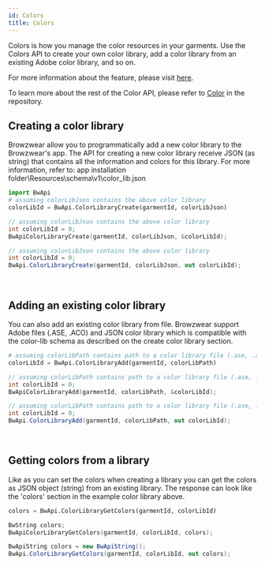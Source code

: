 ```yaml
---
id: Colors
title: Colors
---
```

Colors is how you manage the color resources in your garments. Use the Colors API to create your own color library, add a color library from an existing Adobe color library, and so on.

For more information about the feature, please visit <a href="https://support.browzwear.com/VStitcher/Materials/color-libs.htm" target="_blank">here</a>.

To learn more about the rest of the Color API, please refer to <a href="https://gitlab.com/browzwear/share/open-platform/client-api/-/blob/master/BWPlugin/include/AssetManagement/BWPluginAPI_Color.h" target="_blank">Color</a> in the repository.

## Creating a color library
Browzwear allow you to programmatically add a new color library to the Browzwear's app.
The API for creating a new color library receive JSON (as string) that contains all the information and colors for this library. For more information, refer to: app installation folder\Resources\schema\v1\color_lib.json
<!--DOCUSAURUS_CODE_TABS-->

<!--Python-->

```python
import BwApi
# assuming colorLibJson contains the above color library
colorLibId = BwApi.ColorLibraryCreate(garmentId, colorLibJson)
```
<!--C++-->
```cpp
// assuming colorLibJson contains the above color library
int colorLibId = 0;
BwApiColorLibraryCreate(garmentId, colorLibJson, &colorLibId);
```
<!--C#-->
```csharp
// assuming colorLibJson contains the above color library
int colorLibId = 0;
BwApi.ColorLibraryCreate(garmentId, colorLibJson, out colorLibId);
```
<!--END_DOCUSAURUS_CODE_TABS-->

<br/>

## Adding an existing color library
You can also add an existing color library from file. Browzwear support Adobe files (.ASE, .ACO) and JSON color library which is compatible with the color-lib schema as described on the create color library section.
<!--DOCUSAURUS_CODE_TABS-->

<!--Python-->


```python
# assuming colorLibPath contains path to a color library file (.ase, .aco or .json).
colorLibId = BwApi.ColorLibraryAdd(garmentId, colorLibPath)
```
<!--C++-->
```cpp
// assuming colorLibPath contains path to a color library file (.ase, .aco or .json).
int colorLibId = 0;
BwApiColorLibraryAdd(garmentId, colorLibPath, &colorLibId);
```
<!--C#-->
```csharp
// assuming colorLibPath contains path to a color library file (.ase, .aco or .json).
int colorLibId = 0;
BwApi.ColorLibraryAdd(garmentId, colorLibPath, out colorLibId);
```
<!--END_DOCUSAURUS_CODE_TABS-->
<br/>

## Getting colors from a library
Like as you can set the colors when creating a library you can get the colors as JSON object (string) from an existing library. The response can look like the 'colors' section in the example color library above.
<!--DOCUSAURUS_CODE_TABS-->

<!--Python-->
```python
colors = BwApi.ColorLibraryGetColors(garmentId, colorLibId)
```
<!--C++-->
```cpp
BwString colors;
BwApiColorLibraryGetColors(garmentId, colorLibId, colors);
```
<!--C#-->
```csharp
BwApiString colors = new BwApiString();
BwApi.ColorLibraryGetColors(garmentId, colorLibId, out colors);
```
<!--END_DOCUSAURUS_CODE_TABS-->
<br/>
